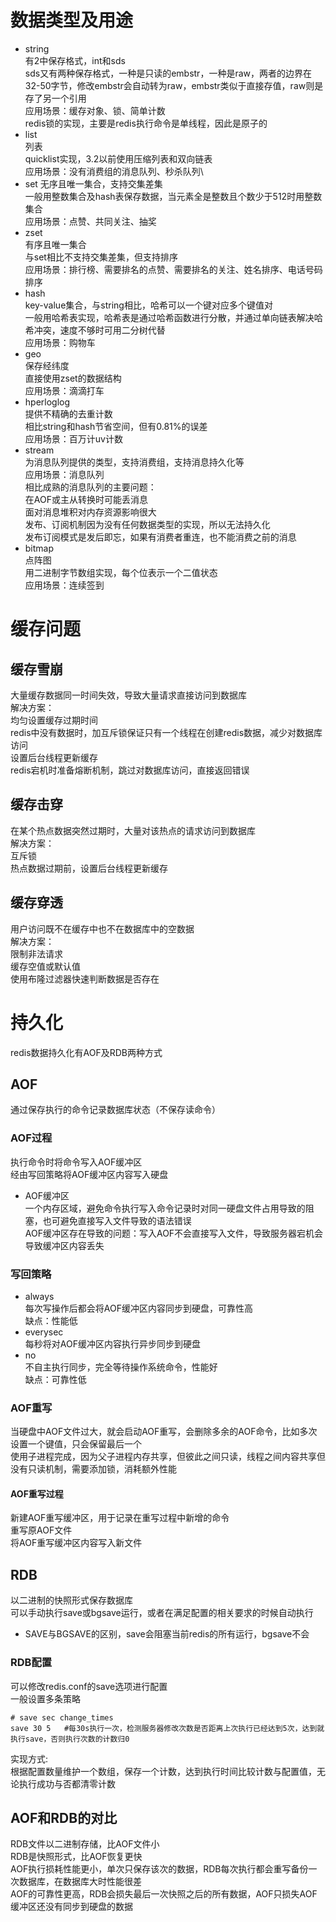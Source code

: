 # 数据类型及用途
* string\
有2中保存格式，int和sds\
sds又有两种保存格式，一种是只读的embstr，一种是raw，两者的边界在32-50字节，修改embstr会自动转为raw，embstr类似于直接存值，raw则是存了另一个引用\
应用场景：缓存对象、锁、简单计数\
redis锁的实现，主要是redis执行命令是单线程，因此是原子的
* list\
列表\
quicklist实现，3.2以前使用压缩列表和双向链表\
应用场景：没有消费组的消息队列、秒杀队列\
* set
无序且唯一集合，支持交集差集\
一般用整数集合及hash表保存数据，当元素全是整数且个数少于512时用整数集合\
应用场景：点赞、共同关注、抽奖
* zset\
有序且唯一集合\
与set相比不支持交集差集，但支持排序\
应用场景：排行榜、需要排名的点赞、需要排名的关注、姓名排序、电话号码排序
* hash\
key-value集合，与string相比，哈希可以一个键对应多个键值对\
一般用哈希表实现，哈希表是通过哈希函数进行分散，并通过单向链表解决哈希冲突，速度不够时可用二分树代替\
应用场景：购物车
* geo\
保存经纬度\
直接使用zset的数据结构\
应用场景：滴滴打车
* hperloglog\
提供不精确的去重计数\
相比string和hash节省空间，但有0.81%的误差\
应用场景：百万计uv计数
* stream\
为消息队列提供的类型，支持消费组，支持消息持久化等\
应用场景：消息队列\
相比成熟的消息队列的主要问题：\
在AOF或主从转换时可能丢消息\
面对消息堆积对内存资源影响很大\
发布、订阅机制因为没有任何数据类型的实现，所以无法持久化\
发布订阅模式是发后即忘，如果有消费者重连，也不能消费之前的消息
* bitmap\
点阵图\
用二进制字节数组实现，每个位表示一个二值状态\
应用场景：连续签到



# 缓存问题

## 缓存雪崩
大量缓存数据同一时间失效，导致大量请求直接访问到数据库\
解决方案：\
均匀设置缓存过期时间\
redis中没有数据时，加互斥锁保证只有一个线程在创建redis数据，减少对数据库访问\
设置后台线程更新缓存\
redis宕机时准备熔断机制，跳过对数据库访问，直接返回错误

## 缓存击穿
在某个热点数据突然过期时，大量对该热点的请求访问到数据库\
解决方案：\
互斥锁\
热点数据过期前，设置后台线程更新缓存

## 缓存穿透
用户访问既不在缓存中也不在数据库中的空数据\
解决方案：\
限制非法请求\
缓存空值或默认值\
使用布隆过滤器快速判断数据是否存在



# 持久化
redis数据持久化有AOF及RDB两种方式

## AOF
通过保存执行的命令记录数据库状态（不保存读命令）

### AOF过程
执行命令时将命令写入AOF缓冲区\
经由写回策略将AOF缓冲区内容写入硬盘

* AOF缓冲区\
一个内存区域，避免命令执行写入命令记录时对同一硬盘文件占用导致的阻塞，也可避免直接写入文件导致的语法错误\
AOF缓冲区存在导致的问题：写入AOF不会直接写入文件，导致服务器宕机会导致缓冲区内容丢失

### 写回策略
* always\
每次写操作后都会将AOF缓冲区内容同步到硬盘，可靠性高\
缺点：性能低
* everysec\
每秒将对AOF缓冲区内容执行异步同步到硬盘
* no\
不自主执行同步，完全等待操作系统命令，性能好\
缺点：可靠性低

### AOF重写
当硬盘中AOF文件过大，就会启动AOF重写，会删除多余的AOF命令，比如多次设置一个键值，只会保留最后一个\
使用子进程完成，因为父子进程内存共享，但彼此之间只读，线程之间内容共享但没有只读机制，需要添加锁，消耗额外性能

#### AOF重写过程
新建AOF重写缓冲区，用于记录在重写过程中新增的命令\
重写原AOF文件\
将AOF重写缓冲区内容写入新文件

## RDB
以二进制的快照形式保存数据库\
可以手动执行save或bgsave运行，或者在满足配置的相关要求的时候自动执行

* SAVE与BGSAVE的区别，save会阻塞当前redis的所有运行，bgsave不会

### RDB配置
可以修改redis.conf的save选项进行配置\
一般设置多条策略
```
# save sec change_times
save 30 5   #每30s执行一次，检测服务器修改次数是否距离上次执行已经达到5次，达到就执行save，否则执行次数的计数归0
```

实现方式:\
根据配置数量维护一个数组，保存一个计数，达到执行时间比较计数与配置值，无论执行成功与否都清零计数

## AOF和RDB的对比

RDB文件以二进制存储，比AOF文件小\
RDB是快照形式，比AOF恢复更快\
AOF执行损耗性能更小，单次只保存该次的数据，RDB每次执行都会重写备份一次数据库，在数据库大时性能很差\
AOF的可靠性更高，RDB会损失最后一次快照之后的所有数据，AOF只损失AOF缓冲区还没有同步到硬盘的数据